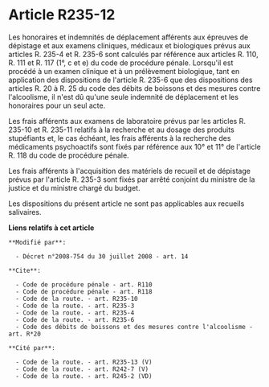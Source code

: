 # Article R235-12

Les honoraires et indemnités de déplacement afférents aux épreuves de dépistage et aux examens cliniques, médicaux et
biologiques prévus aux articles R. 235-4 et R. 235-6 sont calculés par référence aux articles R. 110, R. 111 et R. 117 (1°, c
et e) du code de procédure pénale. Lorsqu'il est procédé à un examen clinique et à un prélèvement biologique, tant en
application des dispositions de l'article R. 235-6 que des dispositions des articles R. 20 à R. 25 du code des débits de
boissons et des mesures contre l'alcoolisme, il n'est dû qu'une seule indemnité de déplacement et les honoraires pour un seul
acte. 

Les frais afférents aux examens de laboratoire prévus par les articles R. 235-10 et R. 235-11 relatifs à la recherche et au
dosage des produits stupéfiants et, le cas échéant, les frais afférents à la recherche des médicaments psychoactifs sont
fixés par référence aux 10° et 11° de l'article R. 118 du code de procédure pénale. 

Les frais afférents à l'acquisition des matériels de recueil et de dépistage prévus par l'article R. 235-3 sont fixés par
arrêté conjoint du ministre de la justice et du ministre chargé du budget. 

Les dispositions du présent article ne sont pas applicables aux recueils salivaires.

**Liens relatifs à cet article**

	**Modifié par**:

	  - Décret n°2008-754 du 30 juillet 2008 - art. 14

	**Cite**:

	  - Code de procédure pénale - art. R110
	  - Code de procédure pénale - art. R118
	  - Code de la route. - art. R235-10
	  - Code de la route. - art. R235-3
	  - Code de la route. - art. R235-4
	  - Code de la route. - art. R235-6
	  - Code des débits de boissons et des mesures contre l'alcoolisme - art. R*20

	**Cité par**:

	  - Code de la route. - art. R235-13 (V)
	  - Code de la route. - art. R242-7 (V)
	  - Code de la route. - art. R245-2 (VD)
